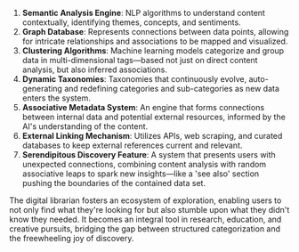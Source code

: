 1. **Semantic Analysis Engine**: NLP algorithms to understand content contextually, identifying themes, concepts, and sentiments.
2. **Graph Database**: Represents connections between data points, allowing for intricate relationships and associations to be mapped and visualized.
3. **Clustering Algorithms**: Machine learning models categorize and group data in multi-dimensional tags—based not just on direct content analysis, but also inferred associations.
4. **Dynamic Taxonomies**: Taxonomies that continuously evolve, auto-generating and redefining categories and sub-categories as new data enters the system.
5. **Associative Metadata System**: An engine that forms connections between internal data and potential external resources, informed by the AI's understanding of the content.
6. **External Linking Mechanism**: Utilizes APIs, web scraping, and curated databases to keep external references current and relevant.
7. **Serendipitous Discovery Feature**: A system that presents users with unexpected connections, combining content analysis with random associative leaps to spark new insights—like a 'see also' section pushing the boundaries of the contained data set.

The digital librarian fosters an ecosystem of exploration, enabling users to not only find what they're looking for but also stumble upon what they didn't know they needed. It becomes an integral tool in research, education, and creative pursuits, bridging the gap between structured categorization and the freewheeling joy of discovery.